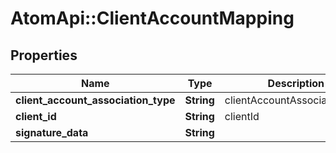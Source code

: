 # AtomApi::ClientAccountMapping

## Properties
Name | Type | Description | Notes
------------ | ------------- | ------------- | -------------
**client_account_association_type** | **String** | clientAccountAssociationType | 
**client_id** | **String** | clientId | 
**signature_data** | **String** |  | [optional] 


